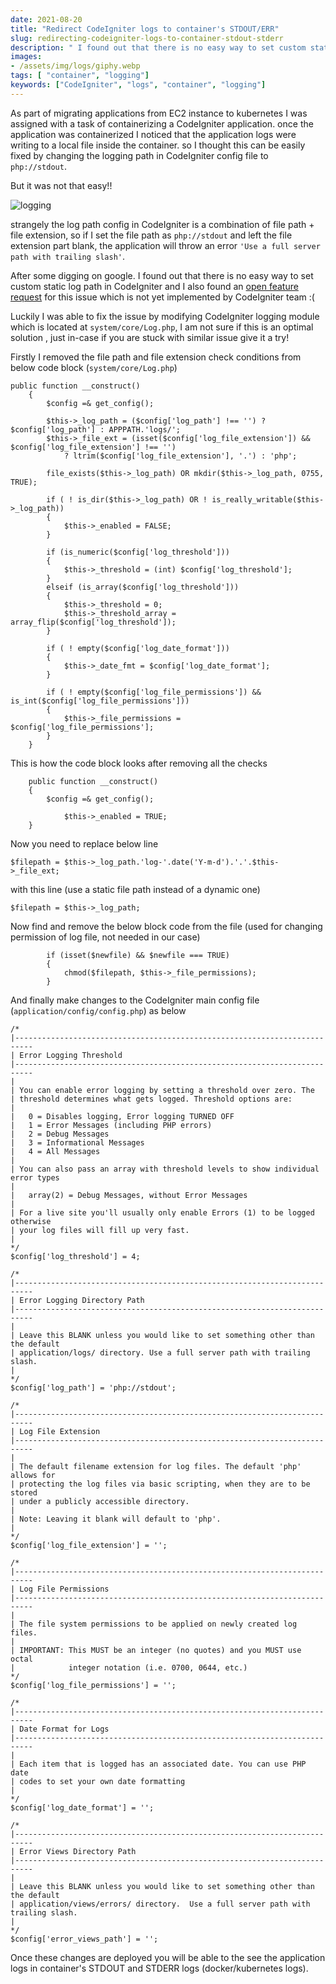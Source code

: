 ```yaml
---
date: 2021-08-20
title: "Redirect CodeIgniter logs to container's STDOUT/ERR"
slug: redirecting-codeigniter-logs-to-container-stdout-stderr
description: " I found out that there is no easy way to set custom static log path in CodeIgniter"
images:
- /assets/img/logs/giphy.webp
tags: [ "container", "logging"]
keywords: ["CodeIgniter", "logs", "container", "logging"]
---
```

As part of migrating applications from EC2 instance to kubernetes I was assigned with a task of containerizing a CodeIgniter application. once the application was containerized I noticed that the application logs were writing to a local file inside the container. so I thought this can be easily fixed by changing the logging path in CodeIgniter config file to `php://stdout`. 

But it was not that easy!! 

![logging](/assets/img/logs/giphy.webp)

strangely the log path config in CodeIgniter is a combination of file path + file extension, so if I set the file path as `php://stdout` and left the file extension part blank, the application will throw an error `'Use a full server path with trailing slash'`.

After some digging on google. I found out that there is no easy way to set custom static log path in CodeIgniter and I also found an [open feature request](https://github.com/bcit-ci/CodeIgniter/issues/5648) for this issue which is not yet implemented by CodeIgniter team :(

Luckily I was able to fix the issue by modifying CodeIgniter logging module which is located at `system/core/Log.php`, I am not sure if this is an optimal solution , just in-case if you are stuck with similar issue give it a try! 

Firstly I removed the file path and file extension check conditions from below code block (`system/core/Log.php`)

```
public function __construct()
	{
		$config =& get_config();

		$this->_log_path = ($config['log_path'] !== '') ? $config['log_path'] : APPPATH.'logs/';
		$this->_file_ext = (isset($config['log_file_extension']) && $config['log_file_extension'] !== '')
			? ltrim($config['log_file_extension'], '.') : 'php';

		file_exists($this->_log_path) OR mkdir($this->_log_path, 0755, TRUE);

		if ( ! is_dir($this->_log_path) OR ! is_really_writable($this->_log_path))
		{
			$this->_enabled = FALSE;
		}

		if (is_numeric($config['log_threshold']))
		{
			$this->_threshold = (int) $config['log_threshold'];
		}
		elseif (is_array($config['log_threshold']))
		{
			$this->_threshold = 0;
			$this->_threshold_array = array_flip($config['log_threshold']);
		}

		if ( ! empty($config['log_date_format']))
		{
			$this->_date_fmt = $config['log_date_format'];
		}

		if ( ! empty($config['log_file_permissions']) && is_int($config['log_file_permissions']))
		{
			$this->_file_permissions = $config['log_file_permissions'];
		}
	}
```
This is how the code block looks after removing all the checks

```
	public function __construct()
	{
		$config =& get_config();

			$this->_enabled = TRUE;
	}
```	

Now you need to replace below line 

```
$filepath = $this->_log_path.'log-'.date('Y-m-d').'.'.$this->_file_ext;
```
with this line (use a static file path instead of a dynamic one)

```
$filepath = $this->_log_path;
```
Now find and remove the below block code from the file (used for changing permission of log file, not needed in our case)

```
		if (isset($newfile) && $newfile === TRUE)
		{
			chmod($filepath, $this->_file_permissions);
		}
```		

And finally make changes to the CodeIgniter main config file (`application/config/config.php`) as below

```
/*
|--------------------------------------------------------------------------
| Error Logging Threshold
|--------------------------------------------------------------------------
|
| You can enable error logging by setting a threshold over zero. The
| threshold determines what gets logged. Threshold options are:
|
|	0 = Disables logging, Error logging TURNED OFF
|	1 = Error Messages (including PHP errors)
|	2 = Debug Messages
|	3 = Informational Messages
|	4 = All Messages
|
| You can also pass an array with threshold levels to show individual error types
|
| 	array(2) = Debug Messages, without Error Messages
|
| For a live site you'll usually only enable Errors (1) to be logged otherwise
| your log files will fill up very fast.
|
*/
$config['log_threshold'] = 4;

/*
|--------------------------------------------------------------------------
| Error Logging Directory Path
|--------------------------------------------------------------------------
|
| Leave this BLANK unless you would like to set something other than the default
| application/logs/ directory. Use a full server path with trailing slash.
|
*/
$config['log_path'] = 'php://stdout';

/*
|--------------------------------------------------------------------------
| Log File Extension
|--------------------------------------------------------------------------
|
| The default filename extension for log files. The default 'php' allows for
| protecting the log files via basic scripting, when they are to be stored
| under a publicly accessible directory.
|
| Note: Leaving it blank will default to 'php'.
|
*/
$config['log_file_extension'] = '';

/*
|--------------------------------------------------------------------------
| Log File Permissions
|--------------------------------------------------------------------------
|
| The file system permissions to be applied on newly created log files.
|
| IMPORTANT: This MUST be an integer (no quotes) and you MUST use octal
|            integer notation (i.e. 0700, 0644, etc.)
*/
$config['log_file_permissions'] = '';

/*
|--------------------------------------------------------------------------
| Date Format for Logs
|--------------------------------------------------------------------------
|
| Each item that is logged has an associated date. You can use PHP date
| codes to set your own date formatting
|
*/
$config['log_date_format'] = '';

/*
|--------------------------------------------------------------------------
| Error Views Directory Path
|--------------------------------------------------------------------------
|
| Leave this BLANK unless you would like to set something other than the default
| application/views/errors/ directory.  Use a full server path with trailing slash.
|
*/
$config['error_views_path'] = '';

```

Once these changes are deployed you will be able to the see the application logs in container's STDOUT and STDERR logs (docker/kubernetes logs).

